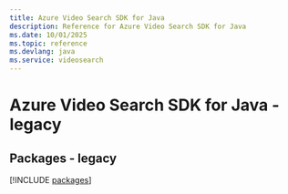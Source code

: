 ```yaml
---
title: Azure Video Search SDK for Java
description: Reference for Azure Video Search SDK for Java
ms.date: 10/01/2025
ms.topic: reference
ms.devlang: java
ms.service: videosearch
---
```

# Azure Video Search SDK for Java - legacy
## Packages - legacy
[!INCLUDE [packages](video-search-index.md)]